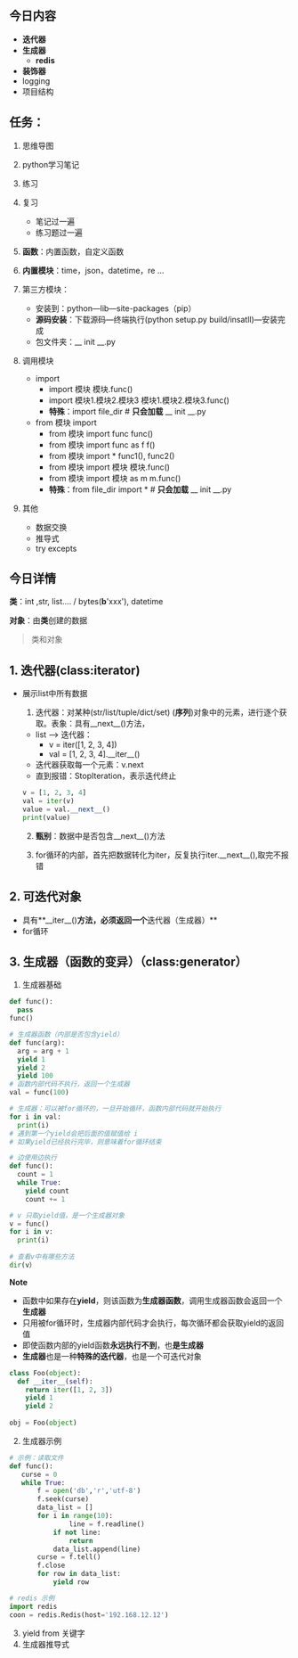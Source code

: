 ## 今日内容

- **迭代器**
- **生成器**
  - **redis**
- **装饰器**
- logging
- 项目结构

## 任务：

1. 思维导图
2. python学习笔记
3. 练习
4. 复习
   - 笔记过一遍
   - 练习题过一遍

1. **函数**：内置函数，自定义函数
2. **内置模块**：time，json，datetime，re ...
3. 第三方模块：
   - 安装到：python—lib—site-packages（pip）
   - **源码安装**：下载源码—终端执行(python setup.py build/insatll)—安装完成
   - 包文件夹：__ init __.py
4. 调用模块
   - import
     - import 模块      模块.func()
     - import 模块1.模块2.模块3   模块1.模块2.模块3.func()
     - **特殊**：import file_dir  # **只会加载** __ init __.py
   - from 模块 import 
     - from 模块 import func    		  func()
     - from 模块 import func  as f              f()
     - from 模块 import *                           func1(),  func2()
     - from 模块 import 模块                     模块.func()
     - from 模块 import 模块 as m             m.func()
     - **特殊**：from file_dir import  *   # **只会加载** __ init __.py

5. 其他
   - 数据交换
   - 推导式
   - try excepts



## 今日详情

**类**：int ,str, list….  / bytes(**b**'xxx'), datetime

**对象**：由**类**创建的数据

>类和对象

## 1. 迭代器(class:iterator)

- 展示list中所有数据

  1. 迭代器：对某种(str/list/tuple/dict/set) (**序列**)对象中的元素，进行逐个获取。表象：具有_\_next__()方法，

  - list —> 迭代器：
    - v = iter([1, 2, 3, 4])
    - val = [1, 2, 3, 4]._\_iter__()
  - 迭代器获取每一个元素：v.next
  - 直到报错：StopIteration，表示迭代终止

  ```python
  v = [1, 2, 3, 4]
  val = iter(v)
  value = val.__next__()
  print(value)
  ```

  2. **甄别**：数据中是否包含_\_next__()方法

  3. for循环的内部，首先把数据转化为iter，反复执行iter._\_next__(),取完不报错

## 2. 可迭代对象

- 具有**_\_iter__()**方法，必须返回一个**迭代器（生成器）**
- for循环

## 3. 生成器（函数的变异）（class:generator）

1. 生成器基础

```python
def func():
  pass 
func()
```

```python
# 生成器函数（内部是否包含yield）
def func(arg):
  arg = arg + 1
  yield 1
  yield 2
  yield 100
# 函数内部代码不执行，返回一个生成器
val = func(100) 

# 生成器：可以被for循环的，一旦开始循环，函数内部代码就开始执行
for i in val:
  print(i)
# 遇到第一个yield会把后面的值赋值给 i
# 如果yield已经执行完毕，则意味着for循环结束
```

```python
# 边使用边执行
def func():
  count = 1 
  while True:
  	yield count
    count += 1

# v 只取yield值，是一个生成器对象
v = func()
for i in v:
  print(i)
  
# 查看v中有哪些方法
dir(v）
```

**Note**

- 函数中如果存在**yield**，则该函数为**生成器函数**，调用生成器函数会返回一个**生成器**
- 只用被for循环时，生成器内部代码才会执行，每次循环都会获取yield的返回值
- 即使函数内部的yield函数**永远执行不到**，也**是生成器**
- **生成器**也是一种**特殊的迭代器**，也是一个可迭代对象

```python
class Foo(object):
  def __iter__(self):
    return iter([1, 2, 3])
  	yield 1 
    yield 2
    
obj = Foo(object)
```

2. 生成器示例

 ```python
# 示例：读取文件
def func():
    curse = 0
    while True:
        f = open('db','r','utf-8')
        f.seek(curse)
        data_list = []
      	for i in range(10):
        		line = f.readline()
            if not line:
              	return
            data_list.append(line)
        curse = f.tell()
        f.close
        for row in data_list:
          	yield row
 ```

```python
# redis 示例
import redis
coon = redis.Redis(host='192.168.12.12')
```

3. yield from 关键字
4. 生成器推导式












